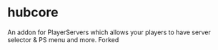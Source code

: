 # hubcore

An addon for PlayerServers which allows your players to have server selector &amp; PS menu and more. Forked
